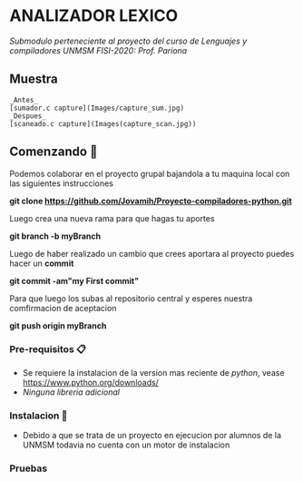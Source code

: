 # ANALIZADOR LEXICO

_Submodulo perteneciente al proyecto del curso de Lenguajes y compiladores UNMSM FISI-2020: Prof. Pariona_

## Muestra
    _Antes_
    [sumador.c capture](Images/capture_sum.jpg) 
    _Despues_
    [scaneado.c capture](Images(capture_scan.jpg))

## Comenzando 🎉

Podemos colaborar en el proyecto grupal bajandola a tu maquina local con las siguientes instrucciones

**git clone https://github.com/Jovamih/Proyecto-compiladores-python.git** 

Luego crea una nueva rama para que hagas tu aportes

**git branch -b myBranch**

Luego de haber realizado un cambio que crees aportara al proyecto puedes hacer un **commit**

**git commit -am"my First commit"**

Para que luego los subas al repositorio central y esperes nuestra comfirmacion de aceptacion

**git push origin myBranch**

### Pre-requisitos  📋

* Se requiere la instalacion de la version mas reciente de *python*, vease https://www.python.org/downloads/
* _Ninguna libreria adicional_

### Instalacion 🔧

* Debido a que se trata de un proyecto en ejecucion por alumnos de la UNMSM todavia no cuenta con un motor de instalacion

### Pruebas



